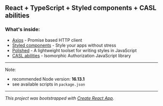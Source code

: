 ## React + TypeScript + Styled components + CASL abilities

### What's inside:

- [Axios](https://axios-http.com/) - Promise based HTTP client
- [Styled components](https://styled-components.com/) - Style your apps without stress
- [Polished](https://polished.js.org/) - A lightweight toolset for writing styles in JavaScript
- [CASL abilities](https://casl.js.org/v5/en) - Isomorphic Authorization JavaScript library

---

Note:

- recommended Node version: **16.13.1**
- see available scripts in `package.json`

---

_This project was bootstrapped with [Create React App](https://github.com/facebook/create-react-app)._
